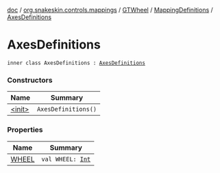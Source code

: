 [doc](../../../../index.md) / [org.snakeskin.controls.mappings](../../../index.md) / [GTWheel](../../index.md) / [MappingDefinitions](../index.md) / [AxesDefinitions](./index.md)

# AxesDefinitions

`inner class AxesDefinitions : `[`AxesDefinitions`](../../../-i-mapping-definitions/-axes-definitions.md)

### Constructors

| Name | Summary |
|---|---|
| [&lt;init&gt;](-init-.md) | `AxesDefinitions()` |

### Properties

| Name | Summary |
|---|---|
| [WHEEL](-w-h-e-e-l.md) | `val WHEEL: `[`Int`](https://kotlinlang.org/api/latest/jvm/stdlib/kotlin/-int/index.html) |
